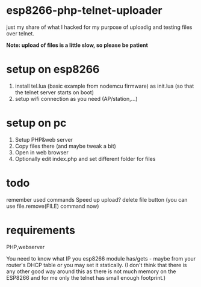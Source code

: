 # esp8266-php-telnet-uploader

just my share of what I hacked for my purpose of uploadig and testing files over telnet.

**Note: upload of files is a little slow, so please be patient**

setup on esp8266
=============
1. install tel.lua (basic example from nodemcu firmware) as init.lua (so that the telnet server starts on boot)
2. setup wifi connection as you need (AP/station,...)


setup on pc
========
1. Setup PHP&web server
2. Copy files there (and maybe tweak a bit)
3. Open in web browser
4. Optionally edit index.php and set different folder for files

todo
====
remember used commands
Speed up upload?
delete file button (you can use file.remove(FILE) command now)


requirements
=======
PHP,webserver

You need to know what IP you esp8266 module has/gets - maybe from your router's DHCP table or you may set it statically.
(I don't think that there is any other good way around this as there is not much memory on the ESP8266 and for me only the telnet has small enough footprint.)


